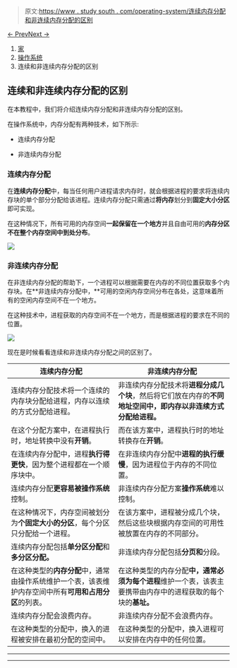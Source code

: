 > 原文:[https://www . study south . com/operating-system/连续内存分配和非连续内存分配的区别](https://www.studytonight.com/operating-system/difference-between-contiguous-and-noncontiguous-memory-allocation)

[← Prev](/operating-system/difference-between-paging-and-segmentation "Paging Vs Segmentation")[Next →](/operating-system/difference-between-paging-and-swapping "Paging Vs Swapping")

<nav aria-label="breadcrumb">

1.  [家](/)
2.  [操作系统](/operating-system)
3.  连续和非连续内存分配的区别

</nav>

<article>

# 连续和非连续内存分配的区别

在本教程中，我们将介绍连续内存分配和非连续内存分配的区别。

在操作系统中，内存分配有两种技术，如下所示:

*   连续内存分配

*   非连续内存分配

### 连续内存分配

在**连续内存分配**中，每当任何用户进程请求内存时，就会根据进程的要求将连续内存块的单个部分分配给该进程。连续内存分配只需通过**将内存**划分到**固定大小分区**即可实现。

在这种情况下，所有可用的内存空间**一起保留在一个地方**并且自由可用的**内存分区不在整个内存空间中到处分布**。

**![](../Images/c53a257943d460d11de3a907396604b9.png)**

### 非连续内存分配

在非连续内存分配的帮助下，一个进程可以根据需要在内存的不同位置获取多个内存块。在**非连续内存分配中，**可用的空闲内存空间分布在各处，这意味着所有的空闲内存空间不在一个地方。

在这种技术中，进程获取的内存空间不在一个地方，而是根据进程的要求在不同的位置。

![](../Images/6426bb25ec3a13622063a46c4a604040.png)

现在是时候看看连续和非连续内存分配之间的区别了。

| 连续内存分配 | 非连续内存分配 |
| --- | --- |
| 连续内存分配技术将一个连续的内存块分配给进程，内存以连续的方式分配给进程。 | 非连续内存分配技术将**进程分成几个块**，然后将它们放在内存的**不同地址空间中，即内存以非连续方式分配给进程。** |
| 在这个分配方案中，在进程执行时，地址转换中没有**开销**。 | 而在该方案中，进程执行时的地址转换存在**开销**。 |
| 在连续内存分配中，进程**执行得更快**，因为整个进程都在一个顺序块中。 | 在非连续内存分配中**进程的执行缓慢**，因为进程位于内存的不同位置。 |
| 连续内存分配**更容易被操作系统**控制。 | 非连续内存分配方案**操作系统**难以控制。 |
| 在这种情况下，内存空间被划分为**个固定大小的分区**，每个分区只分配给一个进程。 | 在该方案中，进程被分成几个块，然后这些块根据内存空间的可用性被放置在内存的不同部分。 |
| 连续内存分配包括**单分区分配**和**多分区分配。** | 非连续内存分配包括**分页和**分段。 |
| 在这种类型的**内存分配**中，通常由操作系统维护一个表，该表维护内存空间中所有**可用和占用分区**的列表。 | 在这种类型的内存分配**中，通常必须为每个进程**维护一个表，该表主要携带由内存中的进程获取的每个块的**基址。** |
| 连续内存分配会浪费内存。 | 非连续内存分配不会浪费内存。 |
| 在这种类型的分配中，换入的进程被安排在最初分配的空间中。 | 在这种类型的分配中，换入进程可以安排在内存中的任何位置。 |

</article>

* * *

* * *